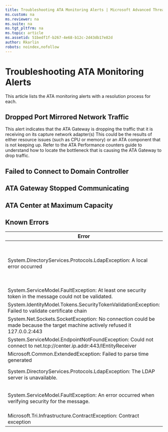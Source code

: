 ```yaml
---
title: Troubleshooting ATA Monitoring Alerts | Microsoft Advanced Threat Analytics
ms.custom: na
ms.reviewer: na
ms.suite: na
ms.tgt_pltfrm: na
ms.topic: article
ms.assetid: 51bedf1f-b267-4e68-b12c-2d43db17e82d
author: Rkarlin
robots: noindex,nofollow
---
```

# Troubleshooting ATA Monitoring Alerts
This article lists the ATA monitoring alerts with a resolution process for each.

## Dropped Port Mirrored Network Traffic
This alert indicates that the ATA Gateway is dropping the traffic that it is receiving on its capture network adapter(s)
This could be the results of either resource issues (such as CPU or memory) or an ATA component that is not keeping up.
Refer to the ATA Performance counters guide to understand how to locate the bottleneck that is causing the ATA Gateway to drop traffic.

## Failed to Connect to Domain Controller

## ATA Gateway Stopped Communicating

## ATA Center at Maximum Capacity

## Known Errors

|Error|Description|Resolution|
|---------|---------------|--------------|
|System.DirectoryServices.Protocols.LdapException: A local error occurred||DNS resolution<br /><br />Time sync with domain<br /><br />CRL|
|System.ServiceModel.FaultException: At least one security token in the message could not be validated.||Certificate issues|
|System.IdentityModel.Tokens.SecurityTokenValidationException: Failed to validate certificate chain||Trusted CA CRL|
|System.Net.Sockets.SocketException: No connection could be made because the target machine actively refused it 127.0.0.2:443||MongoDB|
|System.ServiceModel.EndpointNotFoundException: Could not connect to net.tcp://center.ip.addr:443/IEntityReceiver||Connectivity to SIEM|
|Microsoft.Common.ExtendedException: Failed to parse time generated||SIEM configuration|
|System.DirectoryServices.Protocols.LdapException: The LDAP server is unavailable.||AD Permissions on objects|
|System.ServiceModel.FaultException: An error occurred when verifying security for the message.||Time sync between ATA Gateway and ATA Center|
|Microsoft.Tri.Infrastructure.ContractException: Contract exception||Finish the configuration|
